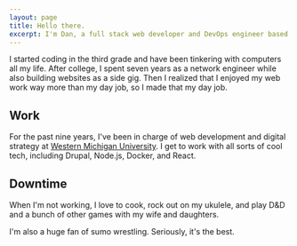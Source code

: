 ```yaml
---
layout: page
title: Hello there.
excerpt: I'm Dan, a full stack web developer and DevOps engineer based in Portage, Michigan.
---
```


I started coding in the third grade and have been tinkering with computers all my life. After college, I spent seven years as a network engineer while also building websites as a side gig. Then I realized that I enjoyed my web work way more than my day job, so I made that my day job.

## Work

For the past nine years, I've been in charge of web development and digital strategy at [Western Michigan University](https://wmich.edu/). I get to work with all sorts of cool tech, including Drupal, Node.js, Docker, and React.

## Downtime

When I'm not working, I love to cook, rock out on my ukulele, and play D&D and a bunch of other games with my wife and daughters.

I'm also a huge fan of sumo wrestling. Seriously, it's the best.
